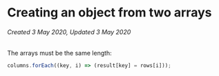 # Creating an object from two arrays

###### Created 3 May 2020, Updated 3 May 2020

The arrays must be the same length:

```javascript
columns.forEach((key, i) => (result[key] = rows[i]));
```
